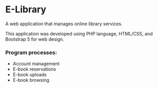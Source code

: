 # E-Library
A web application that manages online library services.

This application was developed using PHP language, HTML/CSS, and Bootstrap 5 for web design.

### Program processes:
- Account management
- E-book reservations
- E-book uploads
- E-book browsing


